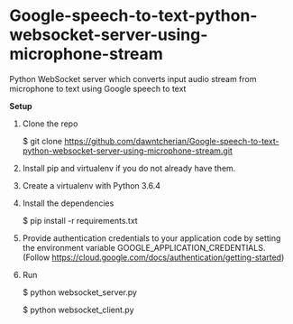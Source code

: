 # Google-speech-to-text-python-websocket-server-using-microphone-stream
Python WebSocket server which converts input audio stream from microphone to text using Google speech to text

<b>Setup</b>

1) Clone the repo 

    $ git clone https://github.com/dawntcherian/Google-speech-to-text-python-websocket-server-using-microphone-stream.git
2) Install pip and virtualenv if you do not already have them. 
3) Create a virtualenv with Python 3.6.4
4) Install the dependencies
    
    $ pip install -r requirements.txt
5) Provide authentication credentials to your application code by setting the environment variable GOOGLE_APPLICATION_CREDENTIALS. (Follow https://cloud.google.com/docs/authentication/getting-started)
6) Run

    $ python websocket_server.py
    
    $ python websocket_client.py
